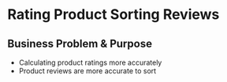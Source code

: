 # Rating Product Sorting Reviews

## Business Problem & Purpose

*  Calculating product ratings more accurately
* Product reviews are more accurate to sort
